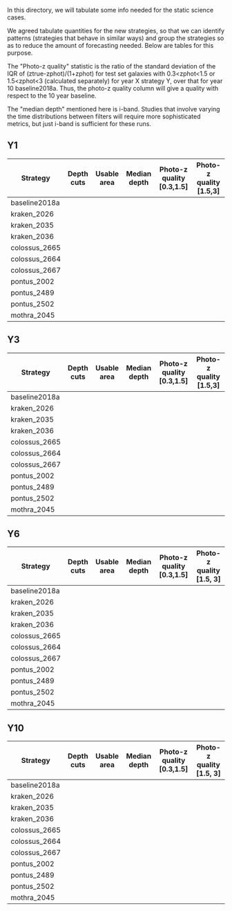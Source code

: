 In this directory, we will tabulate some info needed for the static science cases.

We agreed tabulate quantities for the new strategies, so that we can identify patterns (strategies that behave in similar ways) and group the strategies so as to reduce the amount of forecasting needed.  Below are tables for this purpose.

The "Photo-z quality" statistic is the ratio of the standard deviation of the IQR of (ztrue-zphot)/(1+zphot) for test set galaxies with 0.3<zphot<1.5 or 1.5<zphot<3 (calculated separately) for year X strategy Y, over that for year 10 baseline2018a. Thus, the photo-z quality column will give a quality with respect to the 10 year baseline.

The "median depth" mentioned here is i-band.  Studies that involve varying the time distributions between filters will require more sophisticated metrics, but just i-band is sufficient for these runs.

## Y1

| Strategy | Depth cuts | Usable area | Median depth | Photo-z quality [0.3,1.5] | Photo-z quality [1.5,3] |
| --- | --- | --- | --- | --- | --- |
| baseline2018a | | | | |
| kraken_2026 | | | | | |
| kraken_2035 | | | | | |
| kraken_2036 | | | | | |
| colossus_2665 | | | | | |
| colossus_2664 | | | | | |
| colossus_2667 | | | | | |
| pontus_2002 | | | | | |
| pontus_2489 | | | | | |
| pontus_2502 | | | | | |
| mothra_2045 | | | | | |

## Y3

| Strategy | Depth cuts | Usable area | Median depth | Photo-z quality [0.3,1.5] | Photo-z quality [1.5,3] |
| --- | --- | --- | --- | --- | --- |
| baseline2018a | | | | |
| kraken_2026 | | | | | |
| kraken_2035 | | | | | |
| kraken_2036 | | | | | |
| colossus_2665 | | | | | |
| colossus_2664 | | | | | |
| colossus_2667 | | | | | |
| pontus_2002 | | | | | |
| pontus_2489 | | | | | |
| pontus_2502 | | | | | |
| mothra_2045 | | | | | |

## Y6

| Strategy | Depth cuts | Usable area | Median depth | Photo-z quality [0.3,1.5] | Photo-z quality [1.5, 3] |
| --- | --- | --- | --- | --- | --- |
| baseline2018a | | | | |
| kraken_2026 | | | | | |
| kraken_2035 | | | | | |
| kraken_2036 | | | | | |
| colossus_2665 | | | | | |
| colossus_2664 | | | | | |
| colossus_2667 | | | | | |
| pontus_2002 | | | | | |
| pontus_2489 | | | | | |
| pontus_2502 | | | | | |
| mothra_2045 | | | | | |

## Y10

| Strategy | Depth cuts | Usable area | Median depth | Photo-z quality [0.3,1.5] | Photo-z quality [1.5, 3] |
| --- | --- | --- | --- | --- | --- |
| baseline2018a | | | | |
| kraken_2026 | | | | | |
| kraken_2035 | | | | | |
| kraken_2036 | | | | | |
| colossus_2665 | | | | | |
| colossus_2664 | | | | | |
| colossus_2667 | | | | | |
| pontus_2002 | | | | | |
| pontus_2489 | | | | | |
| pontus_2502 | | | | | |
| mothra_2045 | | | | | |
